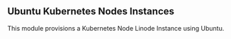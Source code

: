 ## Ubuntu Kubernetes Nodes Instances

This module provisions a Kubernetes Node Linode Instance using Ubuntu.
